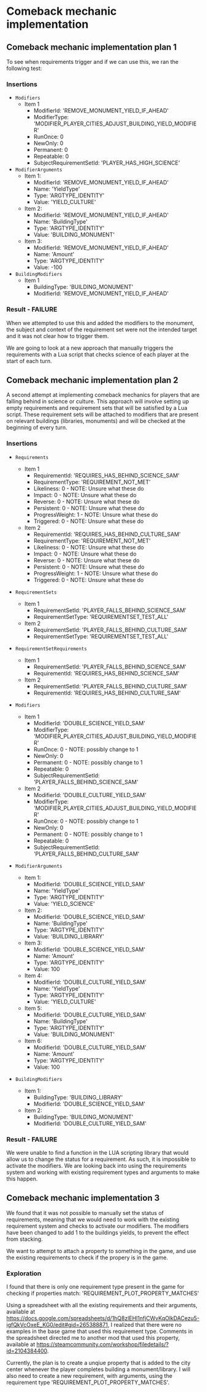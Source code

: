 # Comeback mechanic implementation

## Comeback mechanic implementation plan 1

To see when requirements trigger and if we can use this, we ran the following test:

### Insertions
- `Modifiers`
	- Item 1
		- ModifierId: 'REMOVE_MONUMENT_YIELD_IF_AHEAD'
		- ModifierType: 'MODIFIER_PLAYER_CITIES_ADJUST_BUILDING_YIELD_MODIFIER'
		- RunOnce: 0
		- NewOnly: 0
		- Permanent: 0
		- Repeatable: 0
		- SubjectRequirementSetId: 'PLAYER_HAS_HIGH_SCIENCE'
- `ModifierArguments`
	- Item 1:
		- ModifierId: 'REMOVE_MONUMENT_YIELD_IF_AHEAD'
		- Name: 'YieldType'
		- Type: 'ARGTYPE_IDENTITY'
		- Value: 'YIELD_CULTURE'
	- Item 2:
		- ModifierId: 'REMOVE_MONUMENT_YIELD_IF_AHEAD'
		- Name: 'BuildingType'
		- Type: 'ARGTYPE_IDENTITY'
		- Value: 'BUILDING_MONUMENT'
	- Item 3:
		- ModifierId: 'REMOVE_MONUMENT_YIELD_IF_AHEAD'
		- Name: 'Amount'
		- Type: 'ARGTYPE_IDENTITY'
		- Value: -100
- `BuildingModifiers`
	- Item 1
		- BuildingType: 'BUILDING_MONUMENT'
		- ModifierId: 'REMOVE_MONUMENT_YIELD_IF_AHEAD'
	

### Result - FAILURE
When we attempted to use this and added the modifiers to the monument, the subject and context of the requirement set were not the intended target and it was not clear how to trigger them.

We are going to look at a new approach that manually triggers the requirements with a Lua script that checks science of each player at the start of each turn.

## Comeback mechanic implementation plan 2

A second attempt at implementing comeback mechanics for players that are falling behind in science or culture.
This approach will involve setting up empty requirements and requirement sets that will be satisfied by a Lua script. These requirement sets will be attached to modifiers that are present on relevant buildings (libraries, monuments) and will be checked at the beginning of every turn.

### Insertions
- `Requirements`
	- Item 1
		- RequirementId: 'REQUIRES_HAS_BEHIND_SCIENCE_SAM'
		- RequirementType: 'REQUIREMENT_NOT_MET'
		- Likeliness: 0 - NOTE: Unsure what these do
		- Impact: 0 - NOTE: Unsure what these do
		- Reverse: 0 - NOTE: Unsure what these do
		- Persistent: 0 - NOTE: Unsure what these do
		- ProgressWeight: 1 - NOTE: Unsure what these do
		- Triggered: 0 - NOTE: Unsure what these do
	- Item 2
		- RequirementId: 'REQUIRES_HAS_BEHIND_CULTURE_SAM'
		- RequirementType: 'REQUIREMENT_NOT_MET'
		- Likeliness: 0 - NOTE: Unsure what these do
		- Impact: 0 - NOTE: Unsure what these do
		- Reverse: 0 - NOTE: Unsure what these do
		- Persistent: 0 - NOTE: Unsure what these do
		- ProgressWeight: 1 - NOTE: Unsure what these do
		- Triggered: 0 - NOTE: Unsure what these do

- `RequirementSets`
	- Item 1
		- RequirementSetId: 'PLAYER_FALLS_BEHIND_SCIENCE_SAM'
		- RequirementSetType: 'REQUIREMENTSET_TEST_ALL'
	- Item 2
		- RequirementSetId: 'PLAYER_FALLS_BEHIND_CULTURE_SAM'
		- RequirementSetType: 'REQUIREMENTSET_TEST_ALL'

- `RequirementSetRequirements`
	- Item 1
		- RequirementSetId: 'PLAYER_FALLS_BEHIND_SCIENCE_SAM'
		- RequirementId: 'REQUIRES_HAS_BEHIND_SCIENCE_SAM'
	- Item 2
		- RequirementSetId: 'PLAYER_FALLS_BEHIND_CULTURE_SAM'
		- RequirementId: 'REQUIRES_HAS_BEHIND_CULTURE_SAM'
		
- `Modifiers`
	- Item 1
		- ModifierId: 'DOUBLE_SCIENCE_YIELD_SAM'
		- ModifierType: 'MODIFIER_PLAYER_CITIES_ADJUST_BUILDING_YIELD_MODIFIER'
		- RunOnce: 0 - NOTE: possibly change to 1
		- NewOnly: 0
		- Permanent: 0 - NOTE: possibly change to 1
		- Repeatable: 0 
		- SubjectRequirementSetId: 'PLAYER_FALLS_BEHIND_SCIENCE_SAM'
	- Item 2
		- ModifierId: 'DOUBLE_CULTURE_YIELD_SAM'
		- ModifierType: 'MODIFIER_PLAYER_CITIES_ADJUST_BUILDING_YIELD_MODIFIER'
		- RunOnce: 0 - NOTE: possibly change to 1
		- NewOnly: 0
		- Permanent: 0 - NOTE: possibly change to 1
		- Repeatable: 0 
		- SubjectRequirementSetId: 'PLAYER_FALLS_BEHIND_CULTURE_SAM'
	
- `ModifierArguments`
	- Item 1:
		- ModifierId: 'DOUBLE_SCIENCE_YIELD_SAM'
		- Name: 'YieldType'
		- Type: 'ARGTYPE_IDENTITY'
		- Value: 'YIELD_SCIENCE'
	- Item 2:
		- ModifierId: 'DOUBLE_SCIENCE_YIELD_SAM'
		- Name: 'BuildingType'
		- Type: 'ARGTYPE_IDENTITY'
		- Value: 'BUILDING_LIBRARY'
	- Item 3:
		- ModifierId: 'DOUBLE_SCIENCE_YIELD_SAM'
		- Name: 'Amount'
		- Type: 'ARGTYPE_IDENTITY'
		- Value: 100
	- Item 4:
		- ModifierId: 'DOUBLE_CULTURE_YIELD_SAM'
		- Name: 'YieldType'
		- Type: 'ARGTYPE_IDENTITY'
		- Value: 'YIELD_CULTURE'
	- Item 5:
		- ModifierId: 'DOUBLE_CULTURE_YIELD_SAM'
		- Name: 'BuildingType'
		- Type: 'ARGTYPE_IDENTITY'
		- Value: 'BUILDING_MONUMENT'
	- Item 6:
		- ModifierId: 'DOUBLE_CULTURE_YIELD_SAM'
		- Name: 'Amount'
		- Type: 'ARGTYPE_IDENTITY'
		- Value: 100
		
- `BuildingModifiers`
	- Item 1:
		- BuildingType: 'BUILDING_LIBRARY'
		- ModifierId: 'DOUBLE_SCIENCE_YIELD_SAM'
	- Item 2:
		- BuildingType: 'BUILDING_MONUMENT'
		- ModifierId: 'DOUBLE_CULTURE_YIELD_SAM'
		
### Result - FAILURE
We were unable to find a function in the LUA scripting library that would allow us to change the status for a requirement. As such, it is impossible to activate the modifiers.
We are looking back into using the requirements system and working with existing requirement types and arguments to make this happen.

## Comeback mechanic implementation 3
We found that it was not possible to manually set the status of requirements, meaning that we would need to work with the existing requirement system and checks to activate our modifiers.
The modifiers have been changed to add 1 to the buildings yields, to prevent the effect from stacking.

We want to attempt to attach a property to something in the game, and use the existing requirements to check if the propery is in the game.

### Exploration
I found that there is only one requirement type present in the game for checking if properties match: 'REQUIREMENT_PLOT_PROPERTY_MATCHES'

Using a spreadsheet with all the existing requirements and their arguments, available at https://docs.google.com/spreadsheets/d/1hQ8zlEHl1nfjCWvKqOlkDACezu5-igfQkVcOxeE_KG0/edit#gid=265388871, I realized that there were no examples in the base game that used this requirement type.
Comments in the spreadsheet directed me to another mod that used this property, available at https://steamcommunity.com/workshop/filedetails/?id=2104384400. 

Currently, the plan is to create a unqiue property that is added to the city center whenever the player completes building a monument/library.
I will also need to create a new requirement, with arguments, using the requirement type 'REQUIREMENT_PLOT_PROPERTY_MATCHES'. 